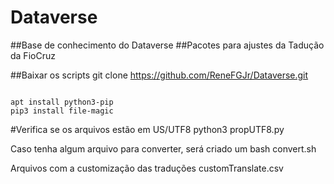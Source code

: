 # Dataverse
##Base de conhecimento do Dataverse
##Pacotes para ajustes da Tadução da FioCruz

##Baixar os scripts
  git clone https://github.com/ReneFGJr/Dataverse.git

<code>
apt install python3-pip
pip3 install file-magic
</code>

#Verifica se os arquivos estão em US/UTF8
python3 propUTF8.py

Caso tenha algum arquivo para converter, será criado um bash
 convert.sh


 Arquivos com a customização das traduções
  customTranslate.csv
